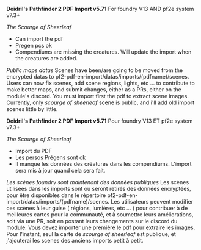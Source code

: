 **Deidril's Pathfinder 2 PDF Import v5.71**
For foundry V13 AND pf2e system v7.3+

*The Scourge of Sheerleaf*
- Can import the pdf
- Pregen pcs ok
- Compendiums are missing the creatures. Will update the import when the creatures are added.

*Public maps datas*
Scenes have been/are going to be moved from the encrypted datas to pf2-pdf-en-import/datas/imports/(pdfname)/scenes.
Users can now fix scenes, add scene regions, lights, etc ... to contribute to make better maps, and submit changes, 
either as a PRs, either on the module's discord.
You must import first the pdf to extract scene images.
Currently, only *scourge of sheerleaf* scene is public, and i'll add old import scenes little by little.

**Deidril's Pathfinder 2 PDF Import v5.71**
Pour foundry V13 ET pf2e system v7.3+

*The Scourge of Sheerleaf*
- Import du PDF
- Les persos Prégens sont ok
- Il manque les données des créatures dans les compendiums. L'import sera mis à jour quand cela sera fait.

*Les scènes foundry sont maintenant des données publiques*
Les scènes utilisées dans les imports sont ou seront retirés des données encryptées, pour être disponibles
dans le répertoire pf2-pdf-en-import/datas/imports/(pdfname)/scenes.
Les utilisateurs peuvent modifier ces scènes à leur guise ( régions, lumières, etc ... ) pour contribuer à de meilleures 
cartes pour la communauté, et à soumettre leurs améliorations, soit via une PR, soit en postant leurs changements sur le discord du module.
Vous devez importer une première le pdf pour extraire les images.
Pour l'instant, seul la carte de *scourge of sheerleaf* est publique, et j'ajouterai les scenes des anciens imports petit à petit.


